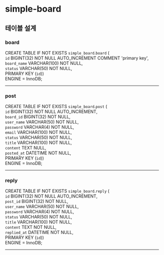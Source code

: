 # simple-board

## 테이블 설계

### board
CREATE TABLE IF NOT EXISTS `simple_board`.`board` (</br>
`id` BIGINT(32) NOT NULL AUTO_INCREMENT COMMENT 'primary key',</br>
`board_name` VARCHAR(100) NOT NULL,</br>
`status` VARCHAR(50) NOT NULL,</br>
PRIMARY KEY (`id`))</br>
ENGINE = InnoDB;

---
### post
CREATE TABLE IF NOT EXISTS `simple_board`.`post` (</br>
`id` BIGINT(32) NOT NULL AUTO_INCREMENT,</br>
`board_id` BIGINT(32) NOT NULL,</br>
`user_name` VARCHAR(50) NOT NULL,</br>
`password` VARCHAR(4) NOT NULL,</br>
`email` VARCHAR(100) NOT NULL,</br>
`status` VARCHAR(50) NOT NULL,</br>
`title` VARCHAR(100) NOT NULL,</br>
`content` TEXT NULL,</br>
`posted_at` DATETIME NOT NULL,</br>
PRIMARY KEY (`id`))</br>
ENGINE = InnoDB;

---

### reply
CREATE TABLE IF NOT EXISTS `simple_board`.`reply` (</br>
`id` BIGINT(32) NOT NULL AUTO_INCREMENT,</br>
`post_id` BIGINT(32) NOT NULL,</br>
`user_name` VARCHAR(50) NOT NULL,</br>
`password` VARCHAR(4) NOT NULL,</br>
`status` VARCHAR(50) NOT NULL,</br>
`title` VARCHAR(100) NOT NULL,</br>
`content` TEXT NOT NULL,</br>
`replied_at` DATETIME NOT NULL,</br>
PRIMARY KEY (`id`))</br>
ENGINE = InnoDB;

---